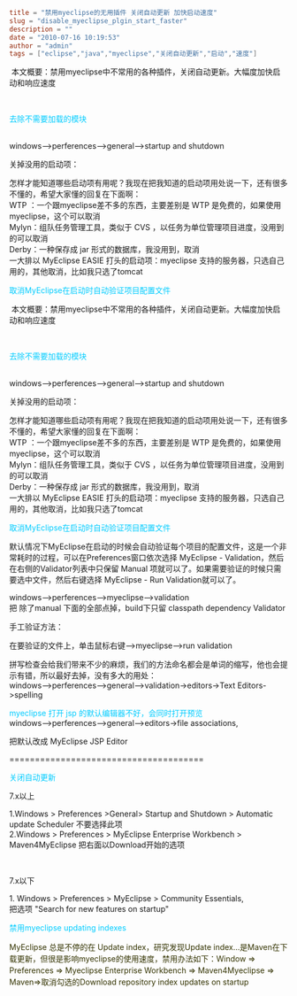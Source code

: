 ```toml
title = "禁用myeclipse的无用插件 关闭自动更新 加快启动速度"
slug = "disable_myeclipse_plgin_start_faster"
description = ""
date = "2010-07-16 10:19:53"
author = "admin"
tags = ["eclipse","java","myeclipse","关闭自动更新","启动","速度"]
```

<p><p>&nbsp;本文概要：禁用myeclipse中不常用的各种插件，关闭自动更新。大幅度加快启动和响应速度</p><p>&nbsp;</p><p style="padding-top: 0px; padding-right: 0px; padding-bottom: 0px; padding-left: 0px; margin-top: 1em; margin-right: 0px; margin-bottom: 0.5em; margin-left: 0px; "><span style="color: rgb(0, 204, 255); ">去除不需要加载的模块</span></p><p style="padding-top: 0px; padding-right: 0px; padding-bottom: 0px; padding-left: 0px; margin-top: 1em; margin-right: 0px; margin-bottom: 0.5em; margin-left: 0px; "><br />windows&ndash;&gt;perferences&ndash;&gt;general&ndash;&gt;startup and shutdown</p><p style="padding-top: 0px; padding-right: 0px; padding-bottom: 0px; padding-left: 0px; margin-top: 1em; margin-right: 0px; margin-bottom: 0.5em; margin-left: 0px; ">关掉没用的启动项：</p><p style="padding-top: 0px; padding-right: 0px; padding-bottom: 0px; padding-left: 0px; margin-top: 1em; margin-right: 0px; margin-bottom: 0.5em; margin-left: 0px; ">怎样才能知道哪些启动项有用呢？我现在把我知道的启动项用处说一下，还有很多不懂的，希望大家懂的回复在下面啊：<br />WTP ：一个跟myeclipse差不多的东西，主要差别是 WTP 是免费的，如果使用myeclipse，这个可以取消<br />Mylyn：组队任务管理工具，类似于 CVS ，以任务为单位管理项目进度，没用到的可以取消<br />Derby：一种保存成 jar 形式的数据库，我没用到，取消<br />一大排以 MyEclipse EASIE 打头的启动项：myeclipse 支持的服务器，只选自己用的，其他取消，比如我只选了tomcat</p><p style="padding-top: 0px; padding-right: 0px; padding-bottom: 0px; padding-left: 0px; margin-top: 1em; margin-right: 0px; margin-bottom: 0.5em; margin-left: 0px; "><span style="color: rgb(0, 204, 255); ">取消MyEclipse在启动时自动验证项目配置文件</span></p></p>


<!--more-->

<p>&nbsp;本文概要：禁用myeclipse中不常用的各种插件，关闭自动更新。大幅度加快启动和响应速度</p><p>&nbsp;</p><p style="padding-top: 0px; padding-right: 0px; padding-bottom: 0px; padding-left: 0px; margin-top: 1em; margin-right: 0px; margin-bottom: 0.5em; margin-left: 0px; "><span style="color: rgb(0, 204, 255); ">去除不需要加载的模块</span></p><p style="padding-top: 0px; padding-right: 0px; padding-bottom: 0px; padding-left: 0px; margin-top: 1em; margin-right: 0px; margin-bottom: 0.5em; margin-left: 0px; "><br />windows&ndash;&gt;perferences&ndash;&gt;general&ndash;&gt;startup and shutdown</p><p style="padding-top: 0px; padding-right: 0px; padding-bottom: 0px; padding-left: 0px; margin-top: 1em; margin-right: 0px; margin-bottom: 0.5em; margin-left: 0px; ">关掉没用的启动项：</p><p style="padding-top: 0px; padding-right: 0px; padding-bottom: 0px; padding-left: 0px; margin-top: 1em; margin-right: 0px; margin-bottom: 0.5em; margin-left: 0px; ">怎样才能知道哪些启动项有用呢？我现在把我知道的启动项用处说一下，还有很多不懂的，希望大家懂的回复在下面啊：<br />WTP ：一个跟myeclipse差不多的东西，主要差别是 WTP 是免费的，如果使用myeclipse，这个可以取消<br />Mylyn：组队任务管理工具，类似于 CVS ，以任务为单位管理项目进度，没用到的可以取消<br />Derby：一种保存成 jar 形式的数据库，我没用到，取消<br />一大排以 MyEclipse EASIE 打头的启动项：myeclipse 支持的服务器，只选自己用的，其他取消，比如我只选了tomcat</p><p style="padding-top: 0px; padding-right: 0px; padding-bottom: 0px; padding-left: 0px; margin-top: 1em; margin-right: 0px; margin-bottom: 0.5em; margin-left: 0px; "><span style="color: rgb(0, 204, 255); ">取消MyEclipse在启动时自动验证项目配置文件</span></p><p style="padding-top: 0px; padding-right: 0px; padding-bottom: 0px; padding-left: 0px; margin-top: 1em; margin-right: 0px; margin-bottom: 0.5em; margin-left: 0px; ">默认情况下MyEclipse在启动的时候会自动验证每个项目的配置文件，这是一个非常耗时的过程，可以在Preferences窗口依次选择 MyEclipse - Validation，然后在右侧的Validator列表中只保留 Manual 项就可以了。如果需要验证的时候只需要选中文件，然后右键选择 MyEclipse - Run Validation就可以了。</p><p style="padding-top: 0px; padding-right: 0px; padding-bottom: 0px; padding-left: 0px; margin-top: 1em; margin-right: 0px; margin-bottom: 0.5em; margin-left: 0px; ">windows&ndash;&gt;perferences&ndash;&gt;myeclipse&ndash;&gt;validation<br />把 除了manual 下面的全部点掉，build下只留 classpath dependency Validator</p><p style="padding-top: 0px; padding-right: 0px; padding-bottom: 0px; padding-left: 0px; margin-top: 1em; margin-right: 0px; margin-bottom: 0.5em; margin-left: 0px; ">手工验证方法：</p><p style="padding-top: 0px; padding-right: 0px; padding-bottom: 0px; padding-left: 0px; margin-top: 1em; margin-right: 0px; margin-bottom: 0.5em; margin-left: 0px; ">在要验证的文件上，单击鼠标右键&ndash;&gt;myeclipse&ndash;&gt;run validation</p><p style="padding-top: 0px; padding-right: 0px; padding-bottom: 0px; padding-left: 0px; margin-top: 1em; margin-right: 0px; margin-bottom: 0.5em; margin-left: 0px; ">拼写检查会给我们带来不少的麻烦，我们的方法命名都会是单词的缩写，他也会提示有错，所以最好去掉，没有多大的用处：<br />windows&ndash;&gt;perferences&ndash;&gt;general&ndash;&gt;validation-&gt;editors-&gt;Text Editors-&gt;spelling</p><p style="padding-top: 0px; padding-right: 0px; padding-bottom: 0px; padding-left: 0px; margin-top: 1em; margin-right: 0px; margin-bottom: 0.5em; margin-left: 0px; "><span style="color: rgb(0, 204, 255); ">myeclipse 打开 jsp 的默认编辑器不好，会同时打开预览</span><br />windows&ndash;&gt;perferences&ndash;&gt;general&ndash;&gt;editors-&gt;file associations,</p><p style="padding-top: 0px; padding-right: 0px; padding-bottom: 0px; padding-left: 0px; margin-top: 1em; margin-right: 0px; margin-bottom: 0.5em; margin-left: 0px; ">把默认改成 MyEclipse JSP Editor</p><p style="padding-top: 0px; padding-right: 0px; padding-bottom: 0px; padding-left: 0px; margin-top: 1em; margin-right: 0px; margin-bottom: 0.5em; margin-left: 0px; ">======================================</p><p style="padding-top: 0px; padding-right: 0px; padding-bottom: 0px; padding-left: 0px; margin-top: 1em; margin-right: 0px; margin-bottom: 0.5em; margin-left: 0px; "><span style="color: rgb(0, 204, 255); ">关闭自动更新</span></p><p style="padding-top: 0px; padding-right: 0px; padding-bottom: 0px; padding-left: 0px; margin-top: 1em; margin-right: 0px; margin-bottom: 0.5em; margin-left: 0px; ">7.x以上</p><p style="padding-top: 0px; padding-right: 0px; padding-bottom: 0px; padding-left: 0px; margin-top: 1em; margin-right: 0px; margin-bottom: 0.5em; margin-left: 0px; ">1.Windows &gt; Preferences &gt;General&gt; Startup and Shutdown &gt; Automatic update Scheduler 不要选择此项<br />2.Windows &gt; Preferences &gt; MyEclipse Enterprise Workbench &gt; Maven4MyEclipse 把右面以Download开始的选项</p><p style="padding-top: 0px; padding-right: 0px; padding-bottom: 0px; padding-left: 0px; margin-top: 1em; margin-right: 0px; margin-bottom: 0.5em; margin-left: 0px; ">&nbsp;</p><p style="padding-top: 0px; padding-right: 0px; padding-bottom: 0px; padding-left: 0px; margin-top: 1em; margin-right: 0px; margin-bottom: 0.5em; margin-left: 0px; ">7.x以下</p><p style="padding-top: 0px; padding-right: 0px; padding-bottom: 0px; padding-left: 0px; margin-top: 1em; margin-right: 0px; margin-bottom: 0.5em; margin-left: 0px; ">1. Windows &gt; Preferences &gt; MyEclipse &gt; Community Essentials,&nbsp;<br />把选项 &quot;Search for new features on startup&quot;</p><p style="padding-top: 0px; padding-right: 0px; padding-bottom: 0px; padding-left: 0px; margin-top: 1em; margin-right: 0px; margin-bottom: 0.5em; margin-left: 0px; "><span style="color: rgb(0, 204, 255); "><span style="line-height: 21px; ">禁用myeclipse updating indexes</span></span></p><p style="padding-top: 0px; padding-right: 0px; padding-bottom: 0px; padding-left: 0px; margin-top: 1em; margin-right: 0px; margin-bottom: 0.5em; margin-left: 0px; "><span style="line-height: 21px; color: rgb(51, 51, 0); ">MyEclipse 总是不停的在 Update index，研究发现Update index...是Maven在下载更新，但很是影响myeclipse的使用速度，禁用办法如下：Window =&gt; Preferences =&gt; Myeclipse Enterprise Workbench =&gt; Maven4Myeclipse =&gt; Maven=&gt;取消勾选的Download repository index updates on startup</span></p><p>&nbsp;</p>
